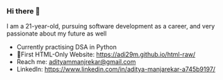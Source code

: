 ### Hi there 👋

I am a 21-year-old, pursuing software development as a career, and very passionate about my future as well

-  Currently practising DSA in Python
-  🔗First HTML-Only Website: https://adi29m.github.io/html-raw/
-  Reach me: adityammanjrekar@gmail.com
-  LinkedIn: https://www.linkedin.com/in/aditya-manjarekar-a745b9197/
